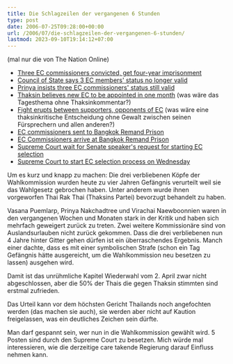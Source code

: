 ```yaml
---
title: Die Schlagzeilen der vergangenen 6 Stunden
type: post
date: 2006-07-25T09:28:00+00:00
url: /2006/07/die-schlagzeilen-der-vergangenen-6-stunden/
lastmod: 2023-09-10T19:14:12+07:00
---
```

(mal nur die von The Nation Online)

  * [Three EC commissioners convicted, get four-year imprisonment][1]
  * [Council of State says 3 EC members' status no longer valid][2]
  * [Prinya insists three EC commissioners' status still valid][3]
  * [Thaksin believes new EC to be appointed in one month][4] (was wäre das Tagesthema ohne Thaksinkommentar?)
  * [Fight erupts between supporters, opponents of EC][4] (was wäre eine thaksinkritische Entscheidung ohne Gewalt zwischen seinen Fürsprechern und allen anderen?)
  * [EC commissioners sent to Bangkok Remand Prison][5]
  * [EC Commissioners arrive at Bangkok Remand Prison][6]
  * [Supreme Court wait for Senate speaker's request for starting EC selection][7]
  * [Supreme Court to start EC selection process on Wednesday][8]

Um es kurz und knapp zu machen: Die drei verbliebenen Köpfe der Wahlkommission wurden heute zu vier Jahren Gefängnis verurteilt weil sie das Wahlgesetz gebrochen haben. Unter anderem wurde ihnen vorgeworfen Thai Rak Thai (Thaksins Partei) bevorzugt behandelt zu haben.

Vasana Puemlarp, Prinya Nakchadtree und Virachai Naewboonnien waren in den vergangenen Wochen und Monaten stark in der Kritik und haben sich mehrfach geweigert zurück zu treten. Zwei weitere Kommissionäre sind von Auslandsurlauben nicht zurück gekommen. Dass die drei verbliebenen nun 4 Jahre hinter Gitter gehen dürfen ist ein überraschendes Ergebnis. Manch einer dachte, dass es mit einer symbolischen Strafe (schon ein Tag Gefängnis hätte ausgereicht, um die Wahlkommission neu besetzen zu lassen) ausgehen wird.

Damit ist das unrühmliche Kapitel Wiederwahl vom 2. April zwar nicht abgeschlossen, aber die 50% der Thais die gegen Thaksin stimmten sind erstmal zufrieden.

Das Urteil kann vor dem höchsten Gericht Thailands noch angefochten werden (das machen sie auch), sie werden aber nicht auf Kaution freigelassen, was ein deutliches Zeichen sein dürfte.

Man darf gespannt sein, wer nun in die Wahlkommission gewählt wird. 5 Posten sind durch den Supreme Court zu besetzen. Mich würde mal interessieren, wie die derzeitige care takende Regierung darauf Einfluss nehmen kann.

 [1]: http://www.nationmultimedia.com/breakingnews/read.php?newsid=30009506
 [2]: http://www.nationmultimedia.com/breakingnews/read.php?newsid=30009510
 [3]: http://www.nationmultimedia.com/breakingnews/read.php?newsid=30009509
 [4]: http://www.nationmultimedia.com/breakingnews/read.php?newsid=30009512
 [5]: http://www.nationmultimedia.com/breakingnews/read.php?newsid=30009520
 [6]: http://www.nationmultimedia.com/breakingnews/read.php?newsid=30009521
 [7]: http://www.nationmultimedia.com/breakingnews/read.php?newsid=30009517
 [8]: http://www.nationmultimedia.com/breakingnews/read.php?newsid=30009536
